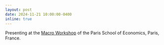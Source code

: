 ```yaml
---
layout: post
date: 2024-11-21 10:00:00-0400
inline: true
---
```


Presenting at the <a href='https://www.parisschoolofeconomics.eu/en/events/macro-workshop/'>Macro Workshop</a> of the Paris School of Economics, Paris, France.
